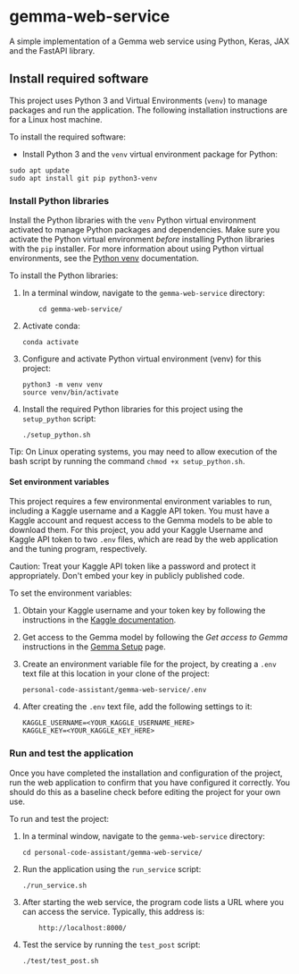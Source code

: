 # gemma-web-service

A simple implementation of a Gemma web service using Python, Keras, JAX and the FastAPI library.

## Install required software

This project uses Python 3 and Virtual Environments (`venv`) to manage packages and run the application. The following installation instructions are for a Linux host machine.

To install the required software:

- Install Python 3 and the `venv` virtual environment package for Python:

```shell
sudo apt update
sudo apt install git pip python3-venv
```

### Install Python libraries

Install the Python libraries with the `venv` Python virtual environment activated to manage Python packages and dependencies. Make sure you activate the Python virtual environment *before* installing Python libraries with the `pip` installer. For more information about using Python virtual environments, see the [Python venv](https://docs.python.org/3/library/venv.html) documentation.

To install the Python libraries:

1. In a terminal window, navigate to the `gemma-web-service` directory:

    ```shell
        cd gemma-web-service/
    ```

2. Activate conda:

    ```shell
    conda activate
    ```

3. Configure and activate Python virtual environment (venv) for this project:

    ```shell
    python3 -m venv venv
    source venv/bin/activate
    ```

4. Install the required Python libraries for this project using the `setup_python` script:

    ```shell
    ./setup_python.sh
    ```

Tip: On Linux operating systems, you may need to allow execution of the bash script by running the command `chmod +x setup_python.sh`.

#### Set environment variables

This project requires a few environmental environment variables to run, including a Kaggle username and a Kaggle API token. You must have a Kaggle account and request access to the Gemma models to be able to download them. For this project, you add your Kaggle Username and Kaggle API token to two `.env` files, which are read by the web application and the tuning program, respectively.

Caution: Treat your Kaggle API token like a password and protect it appropriately. Don't embed your key in publicly published code.

To set the environment variables:

1. Obtain your Kaggle username and your token key by following the instructions in the [Kaggle documentation](https://www.kaggle.com/docs/api#authentication).
2. Get access to the Gemma model by following the *Get access to Gemma* instructions in the [Gemma Setup](/gemma/docs/setup#get-access) page.
3. Create an environment variable file for the project, by creating a `.env` text file at this location in your clone of the project:

    ```shell
    personal-code-assistant/gemma-web-service/.env
    ```

4. After creating the `.env` text file, add the following settings to it:

    ```shell
    KAGGLE_USERNAME=<YOUR_KAGGLE_USERNAME_HERE>
    KAGGLE_KEY=<YOUR_KAGGLE_KEY_HERE>
    ```

### Run and test the application

Once you have completed the installation and configuration of the project, run
the web application to confirm that you have configured it correctly. You should
do this as a baseline check before editing the project for your own use.

To run and test the project:

1. In a terminal window, navigate to the `gemma-web-service` directory:

    ```shell
    cd personal-code-assistant/gemma-web-service/
    ```

2. Run the application using the `run_service` script:

    ```shell
    ./run_service.sh
    ```

3. After starting the web service, the program code lists a URL where you can access the service. Typically, this address is:

    ```shell  
        http://localhost:8000/
    ```

4. Test the service by running the `test_post` script:

    ```shell
    ./test/test_post.sh
    ```
